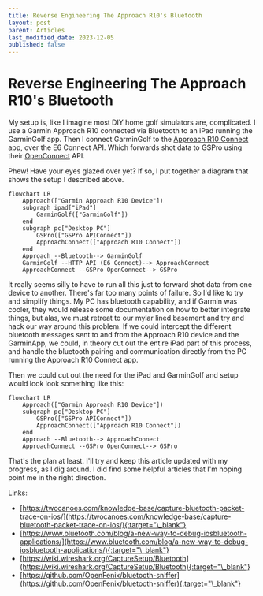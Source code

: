 ```yaml
---
title: Reverse Engineering The Approach R10's Bluetooth
layout: post
parent: Articles
last_modified_date: 2023-12-05
published: false
---
```


# Reverse Engineering The Approach R10's Bluetooth

My setup is, like I imagine most DIY home golf simulators are, complicated. I use a Garmin Approach R10 connected via Bluetooth to an iPad running the GarminGolf app. Then I connect GarminGolf to the [Approach R10 Connect](/tools/approach-r10-connect/) app, over the E6 Connect API. Which forwards shot data to GSPro using their [OpenConnect](https://gsprogolf.com/GSProConnectV1.html) API.

Phew! Have your eyes glazed over yet? If so, I put together a diagram that shows the setup I described above.

```mermaid
flowchart LR
    Approach(["Garmin Approach R10 Device"])
    subgraph ipad["iPad"]
        GarminGolf(["GarminGolf"])
    end
    subgraph pc["Desktop PC"]
        GSPro(["GSPro APIConnect"])
        ApproachConnect(["Approach R10 Connect"])
    end
    Approach --Bluetooth--> GarminGolf
    GarminGolf --HTTP API (E6 Connect)--> ApproachConnect
    ApproachConnect --GSPro OpenConnect--> GSPro

```

It really seems silly to have to run all this just to forward shot data from one device to another. There's far too many points of failure. So I'd like to try and simplify things. My PC has bluetooth capability, and if Garmin was cooler, they would release some documentation on how to better integrate things, but alas, we must retreat to our mylar lined basement and try and hack our way around this problem. If we could intercept the different bluetooth messages sent to and from the Approach R10 device and the GarminApp, we could, in theory cut out the entire iPad part of this process, and handle the bluetooth pairing and communication directly from the PC running the Approach R10 Connect app.

Then we could cut out the need for the iPad and GarminGolf and setup would look look something like this:

```mermaid
flowchart LR
    Approach(["Garmin Approach R10 Device"])
    subgraph pc["Desktop PC"]
        GSPro(["GSPro APIConnect"])
        ApproachConnect(["Approach R10 Connect"])
    end
    Approach --Bluetooth--> ApproachConnect
    ApproachConnect --GSPro OpenConnect--> GSPro

```

That's the plan at least. I'll try and keep this article updated with my progress, as I dig around. I did find some helpful articles that I'm hoping point me in the right direction.

Links:

- [https://twocanoes.com/knowledge-base/capture-bluetooth-packet-trace-on-ios/](https://twocanoes.com/knowledge-base/capture-bluetooth-packet-trace-on-ios/){:target="\_blank"}
- [https://www.bluetooth.com/blog/a-new-way-to-debug-iosbluetooth-applications/](https://www.bluetooth.com/blog/a-new-way-to-debug-iosbluetooth-applications/){:target="\_blank"}
- [https://wiki.wireshark.org/CaptureSetup/Bluetooth](https://wiki.wireshark.org/CaptureSetup/Bluetooth){:target="\_blank"}
- [https://github.com/OpenFenix/bluetooth-sniffer](https://github.com/OpenFenix/bluetooth-sniffer){:target="\_blank"}
